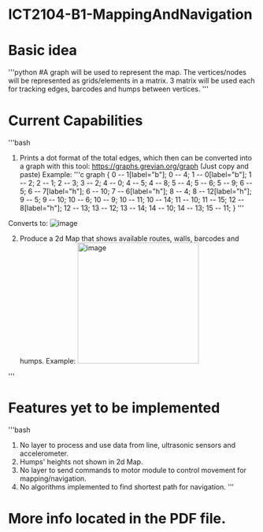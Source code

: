# ICT2104-B1-MappingAndNavigation

# Basic idea
'''python
#A graph will be used to represent the map. The vertices/nodes will be represented as grids/elements in a matrix.
3 matrix will be used each for tracking edges, barcodes and humps between vertices.
'''
# Current Capabilities
'''bash
1) Prints a dot format of the total edges, which then can be converted into a graph with this tool: https://graphs.grevian.org/graph (Just copy and paste)
   Example:
   '''c
   graph {
0 -- 1[label="b"];
0 -- 4;
1 -- 0[label="b"];
1 -- 2;
2 -- 1;
2 -- 3;
3 -- 2;
4 -- 0;
4 -- 5;
4 -- 8;
5 -- 4;
5 -- 6;
5 -- 9;
6 -- 5;
6 -- 7[label="h"];
6 -- 10;
7 -- 6[label="h"];
8 -- 4;
8 -- 12[label="h"];
9 -- 5;
9 -- 10;
10 -- 6;
10 -- 9;
10 -- 11;
10 -- 14;
11 -- 10;
11 -- 15;
12 -- 8[label="h"];
12 -- 13;
13 -- 12;
13 -- 14;
14 -- 10;
14 -- 13;
15 -- 11;
}
'''

Converts to:
![image](https://user-images.githubusercontent.com/93698724/197350318-d0758162-660f-4b9d-8ea0-16ab3db19f8e.png)


2) Produce a 2d Map that shows available routes, walls, barcodes and humps.
   Example:
   <img width="246" alt="image" src="https://user-images.githubusercontent.com/93698724/197350332-001c16e8-2ee0-4604-ac2d-a1e74d3f4042.png">

'''
# Features yet to be implemented
'''bash
1) No layer to process and use data from line, ultrasonic sensors and accelerometer.
2) Humps' heights not shown in 2d Map.
3) No layer to send commands to motor module to control movement for mapping/navigation.
4) No algorithms implemented to find shortest path for navigation.
'''

# More info located in the PDF file.
